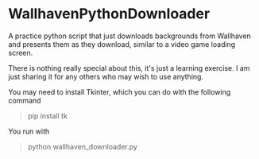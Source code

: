# WallhavenPythonDownloader
A practice python script that just downloads backgrounds from Wallhaven and presents them as they download, similar to a video game loading screen.

There is nothing really special about this, it's just a learning exercise. I am just sharing it for any others who may wish to use anything. 

You may need to install Tkinter, which you can do with the following command
>pip install tk

You run with

>python wallhaven_downloader.py
